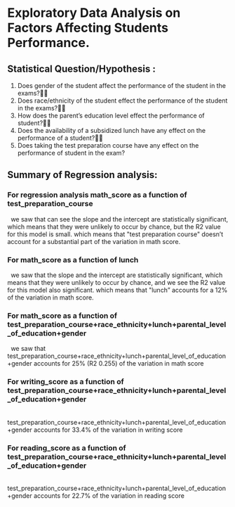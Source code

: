 # Exploratory Data Analysis on Factors Affecting Students Performance.

## Statistical Question/Hypothesis :


1. Does gender of the student affect the performance of the student in the exams?
2. Does race/ethnicity of the student effect the performance of the student in the exams?
3. How does the parent’s education level effect the performance of student?
4. Does the availability of a subsidized lunch have any effect on the performance of a student?
5. Does taking the test preparation course have any effect on the performance of student in the exam?

## Summary of Regression analysis: 

### For regression analysis math_score as a function of test_preparation_course
 
we saw that can see the slope and the intercept are statistically significant, which means that they were unlikely to occur by chance, but the R2 value for this model is small. which means that "test preparation course" doesn’t account for a substantial part of the variation in math score.
 
### For math_score as a function of lunch
 
we saw that the slope and the intercept are statistically significant, which means that they were unlikely to occur by chance, and we see the R2 value for this model also significant. which means that "lunch” accounts for a 12% of the variation in math score.
 
### For math_score as a function of test_preparation_course+race_ethnicity+lunch+parental_level_of_education+gender
 
we saw that test_preparation_course+race_ethnicity+lunch+parental_level_of_education+gender accounts for 25% (R2 0.255) of the variation in math score
 
### For writing_score as a function of test_preparation_course+race_ethnicity+lunch+parental_level_of_education+gender
 
test_preparation_course+race_ethnicity+lunch+parental_level_of_education+gender accounts for 33.4% of the variation in writing score
 
 
### For reading_score as a function of test_preparation_course+race_ethnicity+lunch+parental_level_of_education+gender
 
test_preparation_course+race_ethnicity+lunch+parental_level_of_education+gender accounts for 22.7% of the variation in reading score
